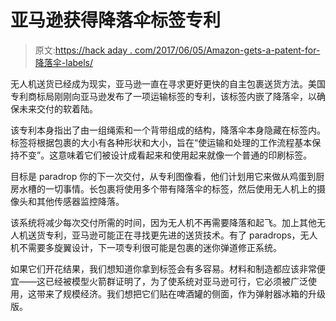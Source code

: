 # 亚马逊获得降落伞标签专利

> 原文:[https://hack aday . com/2017/06/05/Amazon-gets-a-patent-for-降落伞-labels/](https://hackaday.com/2017/06/05/amazon-gets-a-patent-for-parachute-labels/)

无人机送货已经成为现实，亚马逊一直在寻求更好更快的自主包裹送货方法。美国专利商标局刚刚向亚马逊发布了一项运输标签的专利，该标签内嵌了降落伞，以确保未来交付的软着陆。

该专利本身指出了由一组绳索和一个背带组成的结构，降落伞本身隐藏在标签内。标签将根据包裹的大小有各种形状和大小，旨在“使运输和处理的工作流程基本保持不变”。这意味着它们被设计成看起来和使用起来就像一个普通的印刷标签。

目标是 paradrop 你的下一次交付，从专利图像看，他们计划用它来做从鸡蛋到厨房水槽的一切事情。长包裹将使用多个带有降落伞的标签，然后使用无人机上的摄像头和其他传感器监控降落。

该系统将减少每次交付所需的时间，因为无人机不再需要降落和起飞。加上其他无人机送货专利，亚马逊可能正在寻找更先进的送货技术。有了 paradrops，无人机不需要多旋翼设计，下一项专利很可能是包裹的迷你弹道修正系统。

如果它们开花结果，我们想知道你拿到标签会有多容易。材料和制造都应该非常便宜——这已经被模型火箭群证明了，为了使系统对亚马逊可行，它必须被广泛使用，这带来了规模经济。我们想把它们贴在啤酒罐的侧面，作为弹射器冰箱的升级版。